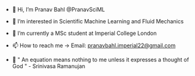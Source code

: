 - 👋 Hi, I’m Pranav Bahl @PranavSciML
- 👀 I’m interested in Scientific Machine Learning and Fluid Mechanics
- 🌱 I’m currently a MSc student at Imperial College London
- 📫 How to reach me -> Email: pranavbahl.imperial22@gmail.com 

- 💞️ " An equation means nothing to me unless it expresses a thought of God " - Srinivasa Ramanujan

<!---
PranavSciML/PranavSciML is a ✨ special ✨ repository because its `README.md` (this file) appears on your GitHub profile.
You can click the Preview link to take a look at your changes.
--->

